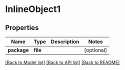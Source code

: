 # InlineObject1

## Properties
Name | Type | Description | Notes
------------ | ------------- | ------------- | -------------
**package** | **file** |  | [optional] 

[[Back to Model list]](../README.md#documentation-for-models) [[Back to API list]](../README.md#documentation-for-api-endpoints) [[Back to README]](../README.md)


